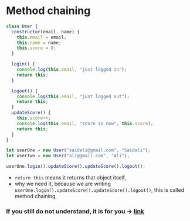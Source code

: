 # Method chaining

```js
class User {
  constructor(email, name) {
    this.email = email;
    this.name = name;
    this.score = 0;
  }

  login() {
    console.log(this.email, "just logged in");
    return this;
  }

  logout() {
    console.log(this.email, "just logged out");
    return this;
  }
  updateScore() {
    this.score++;
    console.log(this.email, "score is now", this.score);
    return this;
  }
}

let userOne = new User("saidali@gmail.com", "Saidali");
let userTwo = new User("ali@gmail.com", "Ali");

userOne.login().updateScore().updateScore().logout();

```

- `return this` means it returns that object itself,
- why we need it, because we are writing `userOne.login().updateScore().updateScore().logout()`, this is called method chaining,

### If you still do not understand, it is for you -> [link](https://www.youtube.com/watch?v=8x1fygdWabY&list=PL4cUxeGkcC9i5yvDkJgt60vNVWffpblB7&index=7)
